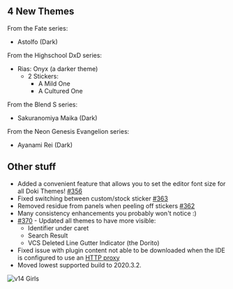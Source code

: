 ## 4 New Themes

From the Fate series:

- Astolfo (Dark)

From the Highschool DxD series:

- Rias: Onyx (a darker theme)
  - 2 Stickers:
    - A Mild One
    - A Cultured One

From the Blend S series:

- Sakuranomiya Maika (Dark)

From the Neon Genesis Evangelion series:

- Ayanami Rei (Dark)

## Other stuff

- Added a convenient feature that allows you to set the editor font size for all Doki Themes! [#356](https://github.com/doki-theme/doki-theme-jetbrains/issues/356)
- Fixed switching between custom/stock sticker [#363](https://github.com/doki-theme/doki-theme-jetbrains/issues/363)
- Removed residue from panels when peeling off stickers [#362](https://github.com/doki-theme/doki-theme-jetbrains/issues/362)
- Many consistency enhancements you probably won't notice :)
- [#370](https://github.com/doki-theme/doki-theme-jetbrains/issues/370) - Updated all themes to have more visible:
  - Identifier under caret
  - Search Result
  - VCS Deleted Line Gutter Indicator (the Dorito)
- Fixed issue with plugin content not able to be downloaded when the IDE is configured to use an [HTTP proxy](https://www.jetbrains.com/help/idea/settings-http-proxy.html)
- Moved lowest supported build to 2020.3.2.

![v14 Girls](https://doki.assets.unthrottled.io/misc/v14_girls_smol.png)